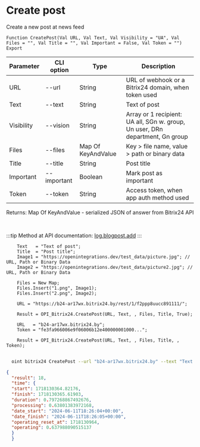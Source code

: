 ﻿---
sidebar_position: 1
---

# Create post
 Create a new post at news feed



`Function CreatePost(Val URL, Val Text, Val Visibility = "UA", Val Files = "", Val Title = "", Val Important = False, Val Token = "") Export`

  | Parameter | CLI option | Type | Description |
  |-|-|-|-|
  | URL | --url | String | URL of webhook or a Bitrix24 domain, when token used |
  | Text | --text | String | Text of post |
  | Visibility | --vision | String | Array or 1 recipient: UA all, SGn w. group, Un user, DRn department, Gn group |
  | Files | --files | Map Of KeyAndValue | Key > file name, value > path or binary data |
  | Title | --title | String | Post title |
  | Important | --important | Boolean | Mark post as important |
  | Token | --token | String | Access token, when app auth method used |

  
  Returns:  Map Of KeyAndValue - serialized JSON of answer from Bitrix24 API

<br/>

:::tip
Method at API documentation: [log.blogpost.add](https://dev.1c-bitrix.ru/rest_help/log/log_blogpost_add.php)
:::
<br/>


```bsl title="Code example"
    Text   = "Text of post";
    Title  = "Post title";
    Image1 = "https://openintegrations.dev/test_data/picture.jpg"; // URL, Path or Binary Data
    Image2 = "https://openintegrations.dev/test_data/picture2.jpg"; // URL, Path or Binary Data

    Files = New Map;
    Files.Insert("1.png", Image1);
    Files.Insert("2.png", Image2);

    URL = "https://b24-ar17wx.bitrix24.by/rest/1/f2ppp8uucc891111/";

    Result = OPI_Bitrix24.CreatePost(URL, Text, , Files, Title, True);

    URL   = "b24-ar17wx.bitrix24.by";
    Token = "fe3fa966006e9f06006b12e400000001000...";

    Result = OPI_Bitrix24.CreatePost(URL, Text, , Files, Title, , Token);
```



```sh title="CLI command example"
    
  oint bitrix24 CreatePost --url "b24-ar17wx.bitrix24.by" --text "Text of post" --vision %vision% --files %files% --title "Post title" --important %important% --token "fe3fa966006e9f06006b12e400000001000..."

```

```json title="Result"
{
  "result": 18,
  "time": {
  "start": 1718130364.82176,
  "finish": 1718130365.61903,
  "duration": 0.797268867492676,
  "processing": 0.63801383972168,
  "date_start": "2024-06-11T18:26:04+00:00",
  "date_finish": "2024-06-11T18:26:05+00:00",
  "operating_reset_at": 1718130964,
  "operating": 0.637988090515137
  }
  }
```
